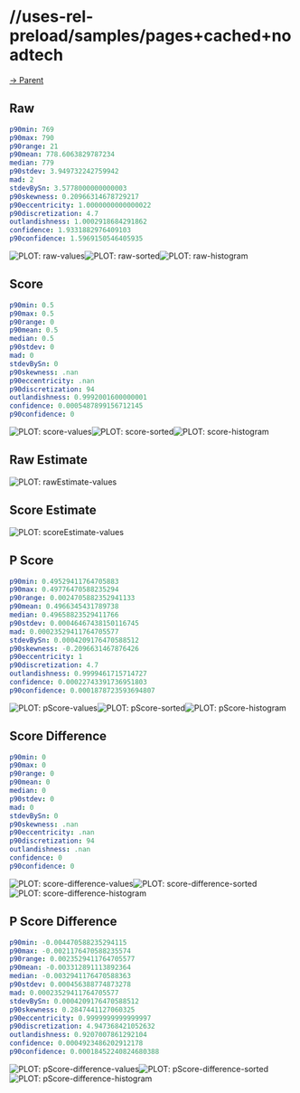 
# //uses-rel-preload/samples/pages+cached+noadtech

[→ Parent](../..)


## Raw


```yaml
p90min: 769
p90max: 790
p90range: 21
p90mean: 778.6063829787234
median: 779
p90stdev: 3.949732242759942
mad: 2
stdevBySn: 3.5778000000000003
p90skewness: 0.20966314678729217
p90eccentricity: 1.0000000000000022
p90discretization: 4.7
outlandishness: 1.0002918684291862
confidence: 1.9331882976409103
p90confidence: 1.5969150546405935

```

![PLOT: raw-values](./raw/values.svg)![PLOT: raw-sorted](./raw/sorted.svg)![PLOT: raw-histogram](./raw/histogram.svg)
## Score


```yaml
p90min: 0.5
p90max: 0.5
p90range: 0
p90mean: 0.5
median: 0.5
p90stdev: 0
mad: 0
stdevBySn: 0
p90skewness: .nan
p90eccentricity: .nan
p90discretization: 94
outlandishness: 0.9992001600000001
confidence: 0.0005487899156712145
p90confidence: 0

```

![PLOT: score-values](./score/values.svg)![PLOT: score-sorted](./score/sorted.svg)![PLOT: score-histogram](./score/histogram.svg)
## Raw Estimate

![PLOT: rawEstimate-values](./rawEstimate/values.svg)
## Score Estimate

![PLOT: scoreEstimate-values](./scoreEstimate/values.svg)
## P Score


```yaml
p90min: 0.49529411764705883
p90max: 0.49776470588235294
p90range: 0.0024705882352941133
p90mean: 0.4966345431789738
median: 0.49658823529411766
p90stdev: 0.00046467438150116745
mad: 0.00023529411764705577
stdevBySn: 0.0004209176470588512
p90skewness: -0.2096631467876426
p90eccentricity: 1
p90discretization: 4.7
outlandishness: 0.9999461715714727
confidence: 0.00022743391736951803
p90confidence: 0.0001878723593694807

```

![PLOT: pScore-values](./pScore/values.svg)![PLOT: pScore-sorted](./pScore/sorted.svg)![PLOT: pScore-histogram](./pScore/histogram.svg)
## Score Difference


```yaml
p90min: 0
p90max: 0
p90range: 0
p90mean: 0
median: 0
p90stdev: 0
mad: 0
stdevBySn: 0
p90skewness: .nan
p90eccentricity: .nan
p90discretization: 94
outlandishness: .nan
confidence: 0
p90confidence: 0

```

![PLOT: score-difference-values](./score-difference/values.svg)![PLOT: score-difference-sorted](./score-difference/sorted.svg)![PLOT: score-difference-histogram](./score-difference/histogram.svg)
## P Score Difference


```yaml
p90min: -0.004470588235294115
p90max: -0.0021176470588235574
p90range: 0.0023529411764705577
p90mean: -0.003312891113892364
median: -0.0032941176470588363
p90stdev: 0.000456388774873278
mad: 0.00023529411764705577
stdevBySn: 0.0004209176470588512
p90skewness: 0.2847441127060325
p90eccentricity: 0.9999999999999997
p90discretization: 4.947368421052632
outlandishness: 0.9207007861292104
confidence: 0.0004923486202912178
p90confidence: 0.00018452240824680388

```

![PLOT: pScore-difference-values](./pScore-difference/values.svg)![PLOT: pScore-difference-sorted](./pScore-difference/sorted.svg)![PLOT: pScore-difference-histogram](./pScore-difference/histogram.svg)